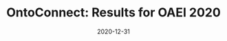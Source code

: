 ---
title: 'OntoConnect: Results for OAEI 2020'
collection: publications
permalink: /publication/2020-CEUR Workshop Proceedings-OntoConnect-Results.md
excerpt: 'J. Chakraborty, B. Yaman, L. Virgili, K. Konar, S.K. Bansal'
date: 2020-12-31
venue: 'CEUR Workshop Proceedings'
link: 'http://disi.unitn.it/~pavel/om2020/papers/oaei20_paper11.pdf'
location: 'Arizona State University; Dublin City University; DII, Polytechnic University of Marche; Media.net'
---